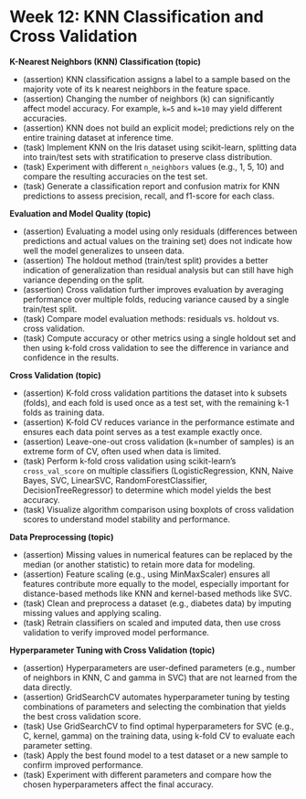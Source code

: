 # Week 12: KNN Classification and Cross Validation

**K-Nearest Neighbors (KNN) Classification (topic)**  
- (assertion) KNN classification assigns a label to a sample based on the majority vote of its k nearest neighbors in the feature space.  
- (assertion) Changing the number of neighbors (k) can significantly affect model accuracy. For example, `k=5` and `k=10` may yield different accuracies.  
- (assertion) KNN does not build an explicit model; predictions rely on the entire training dataset at inference time.  
- (task) Implement KNN on the Iris dataset using scikit-learn, splitting data into train/test sets with stratification to preserve class distribution.  
- (task) Experiment with different `n_neighbors` values (e.g., 1, 5, 10) and compare the resulting accuracies on the test set.  
- (task) Generate a classification report and confusion matrix for KNN predictions to assess precision, recall, and f1-score for each class.

**Evaluation and Model Quality (topic)**  
- (assertion) Evaluating a model using only residuals (differences between predictions and actual values on the training set) does not indicate how well the model generalizes to unseen data.  
- (assertion) The holdout method (train/test split) provides a better indication of generalization than residual analysis but can still have high variance depending on the split.  
- (assertion) Cross validation further improves evaluation by averaging performance over multiple folds, reducing variance caused by a single train/test split.  
- (task) Compare model evaluation methods: residuals vs. holdout vs. cross validation.  
- (task) Compute accuracy or other metrics using a single holdout set and then using k-fold cross validation to see the difference in variance and confidence in the results.

**Cross Validation (topic)**  
- (assertion) K-fold cross validation partitions the dataset into k subsets (folds), and each fold is used once as a test set, with the remaining k-1 folds as training data.  
- (assertion) K-fold CV reduces variance in the performance estimate and ensures each data point serves as a test example exactly once.  
- (assertion) Leave-one-out cross validation (k=number of samples) is an extreme form of CV, often used when data is limited.  
- (task) Perform k-fold cross validation using scikit-learn’s `cross_val_score` on multiple classifiers (LogisticRegression, KNN, Naive Bayes, SVC, LinearSVC, RandomForestClassifier, DecisionTreeRegressor) to determine which model yields the best accuracy.  
- (task) Visualize algorithm comparison using boxplots of cross validation scores to understand model stability and performance.

**Data Preprocessing (topic)**  
- (assertion) Missing values in numerical features can be replaced by the median (or another statistic) to retain more data for modeling.  
- (assertion) Feature scaling (e.g., using MinMaxScaler) ensures all features contribute more equally to the model, especially important for distance-based methods like KNN and kernel-based methods like SVC.  
- (task) Clean and preprocess a dataset (e.g., diabetes data) by imputing missing values and applying scaling.  
- (task) Retrain classifiers on scaled and imputed data, then use cross validation to verify improved model performance.

**Hyperparameter Tuning with Cross Validation (topic)**  
- (assertion) Hyperparameters are user-defined parameters (e.g., number of neighbors in KNN, C and gamma in SVC) that are not learned from the data directly.  
- (assertion) GridSearchCV automates hyperparameter tuning by testing combinations of parameters and selecting the combination that yields the best cross validation score.  
- (task) Use GridSearchCV to find optimal hyperparameters for SVC (e.g., C, kernel, gamma) on the training data, using k-fold CV to evaluate each parameter setting.  
- (task) Apply the best found model to a test dataset or a new sample to confirm improved performance.  
- (task) Experiment with different parameters and compare how the chosen hyperparameters affect the final accuracy.

